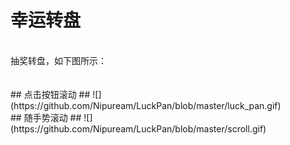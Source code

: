 # 幸运转盘 #
<br/>
抽奖转盘，如下图所示：<br/>
<br/>

<br/>
## 点击按钮滚动 ##
![](https://github.com/Nipuream/LuckPan/blob/master/luck_pan.gif)

<br/>
## 随手势滚动 ##
![](https://github.com/Nipuream/LuckPan/blob/master/scroll.gif)
